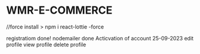 # WMR-E-COMMERCE

//force install > npm i react-lottie -force

registratiom done!
nodemailer done
Acticvation of account            25-09-2023
edit profile
view profile
delete profile
